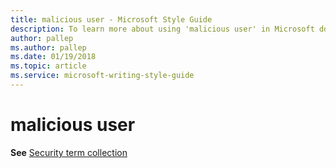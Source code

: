 ```yaml
---
title: malicious user - Microsoft Style Guide
description: To learn more about using 'malicious user' in Microsoft documents, see 'Security term collection.'
author: pallep
ms.author: pallep
ms.date: 01/19/2018
ms.topic: article
ms.service: microsoft-writing-style-guide
---
```


# malicious user

**See** [Security term collection](~/a-z-word-list-term-collections/term-collections/security-terms.md)
